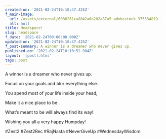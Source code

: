 ```yaml
---
created-on: '2021-02-24T10:10:47.425Z'
f_main-image:
  url: /assets/external/6036261ca8042a0a202a87a5_adobestock_375334819.jpeg
  alt: null
title: Headspace!
slug: headspace
f_date: '2021-02-24T00:00:00.000Z'
updated-on: '2021-02-24T10:10:47.425Z'
f_post-summary: A winner is a dreamer who never gives up.
published-on: '2021-02-24T10:10:52.904Z'
layout: '[post].html'
tags: post
---
```


A winner is a dreamer who never gives up.

Focus on your goals and blur everything else.

You spend most of your life inside your head,

Make it a nice place to be.

What’s meant to be will always find its way!

Wishing you all a very happy Humpday!

#Zest2 #Zest2Rec #RajNasta #NeverGiveUp #WednesdayWisdom

‍
